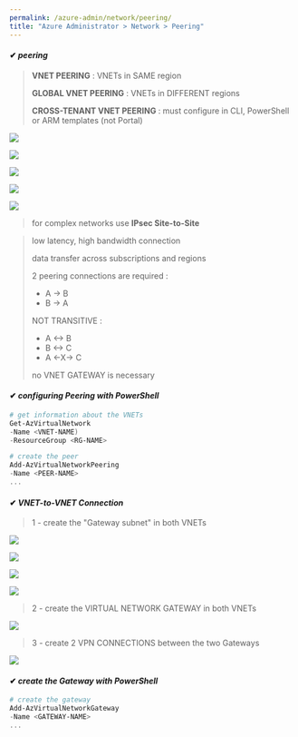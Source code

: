 ```yaml
---
permalink: /azure-admin/network/peering/
title: "Azure Administrator > Network > Peering"
---
```

#### ✔ _peering_

> **VNET PEERING** : VNETs in SAME region
>
> **GLOBAL VNET PEERING** : VNETs in DIFFERENT regions
>
> **CROSS-TENANT VNET PEERING** : must configure in CLI, PowerShell or ARM templates (not Portal)

![](/study-reference/assets/images/network/1.1.png)

![](/study-reference/assets/images/network/1.2.png)

![](/study-reference/assets/images/network/1.3.png)

![](/study-reference/assets/images/network/1.4.png)

![](/study-reference/assets/images/network/1.5.png)

> for complex networks use **IPsec Site-to-Site**

> low latency, high bandwidth connection
>
> data transfer across subscriptions and regions
>
> 2 peering connections are required :
> * A -> B
> * B -> A
>
> NOT TRANSITIVE :
> * A <-> B&nbsp;
> * B <-> C &nbsp;
> * A <-X-> C
>
> no VNET GATEWAY is necessary

#### ✔ _configuring Peering with PowerShell_

```powershell
# get information about the VNETs
Get-AzVirtualNetwork
-Name <VNET-NAME)
-ResourceGroup <RG-NAME>

# create the peer
Add-AzVirtualNetworkPeering
-Name <PEER-NAME>
...
```

#### ✔ _VNET-to-VNET Connection_

> 1 - create the "Gateway subnet" in both VNETs

![](/study-reference/assets/images/network/1.8.png)

![](/study-reference/assets/images/network/1.9.png)

![](/study-reference/assets/images/network/1.10.png)

![](/study-reference/assets/images/network/1.11.png)

> 2 - create the VIRTUAL NETWORK GATEWAY in both VNETs

![](/study-reference/assets/images/network/1.12.png)

> 3 - create 2 VPN CONNECTIONS between the two Gateways

![](/study-reference/assets/images/network/1.13.png)

#### ✔ _create the Gateway with PowerShell_

```powershell
# create the gateway
Add-AzVirtualNetworkGateway
-Name <GATEWAY-NAME>
...
```